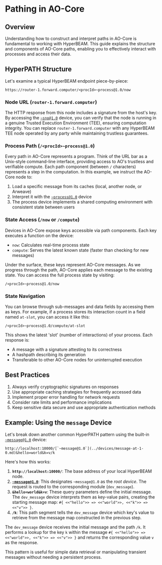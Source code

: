 # Pathing in AO-Core

## Overview

Understanding how to construct and interpret paths in AO-Core is fundamental to working with HyperBEAM. This guide explains the structure and components of AO-Core paths, enabling you to effectively interact with processes and access their data.

## HyperPATH Structure

Let's examine a typical HyperBEAM endpoint piece-by-piece:

```
https://router-1.forward.computer/<procId>~process@1.0/now
```

### Node URL (`router-1.forward.computer`)

The HTTP response from this node includes a signature from the host's key. By accessing the [`~snp@1.0`](../resources/source-code/dev_snp.md) device, you can verify that the node is running in a genuine Trusted Execution Environment (TEE), ensuring computation integrity. You can replace `router-1.forward.computer` with any HyperBEAM TEE node operated by any party while maintaining trustless guarantees.

### Process Path (`/<procId>~process@1.0`)

Every path in AO-Core represents a program. Think of the URL bar as a Unix-style command-line interface, providing access to AO's trustless and verifiable compute. Each path component (between `/` characters) represents a step in the computation. In this example, we instruct the AO-Core node to:

1. Load a specific message from its caches (local, another node, or Arweave)
2. Interpret it with the [`~process@1.0`](../devices/process-at-1-0.md) device
3. The process device implements a shared computing environment with consistent state between users

### State Access (`/now` or `/compute`)

Devices in AO-Core expose keys accessible via path components. Each key executes a function on the device:

- `now`: Calculates real-time process state
- `compute`: Serves the latest known state (faster than checking for new messages)

Under the surface, these keys represent AO-Core messages. As we progress through the path, AO-Core applies each message to the existing state. You can access the full process state by visiting:
```
/<procId>~process@1.0/now
```

### State Navigation

You can browse through sub-messages and data fields by accessing them as keys. For example, if a process stores its interaction count in a field named `at-slot`, you can access it like this:
```
/<procId>~process@1.0/compute/at-slot
```
This shows the latest 'slot' (number of interactions) of your process. Each response is:

- A message with a signature attesting to its correctness
- A hashpath describing its generation
- Transferable to other AO-Core nodes for uninterrupted execution

## Best Practices

1. Always verify cryptographic signatures on responses
2. Use appropriate caching strategies for frequently accessed data
3. Implement proper error handling for network requests
4. Consider rate limits and performance implications
5. Keep sensitive data secure and use appropriate authentication methods 

## Example: Using the `message` Device

Let's break down another common HyperPATH pattern using the built-in [`~message@1.0`](../devices/message-at-1-0.md) device:

```
http://localhost:10000/[`~message@1.0`](../devices/message-at-1-0.md)&hello=world&k=v/k
```

Here's how this works:

1.  **`http://localhost:10000/`**: The base address of your local HyperBEAM node.
2.  **[`~message@1.0`](../devices/message-at-1-0.md)**: This designates `~message@1.0` as the *root device*. The request is routed to the corresponding module (`dev_message`).
3.  **`&hello=world&k=v`**: These query parameters define the initial message. The `dev_message` device interprets them as key-value pairs, creating the starting message map: `#{ <<"hello">> => <<"world">>, <<"k">> => <<"v">> }`.
4.  **`/k`**: This path segment tells the `dev_message` device which key's value to retrieve from the message map constructed in the previous step.

The `dev_message` device receives the initial message and the path `/k`. It performs a lookup for the key `k` within the message `#{ <<"hello">> => <<"world">>, <<"k">> => <<"v">> }` and returns the corresponding value `v` as the response.

This pattern is useful for simple data retrieval or manipulating transient messages without needing a persistent process. 